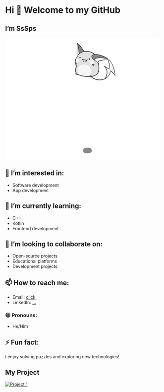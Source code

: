 # Hi 👋 Welcome to my GitHub 

## I’m SsSps

<img src="hello.gif" alt="Welcome Image" style="max-width: 100%; height: auto;">

## 👀 I’m interested in:
<ul>
    <li>Software development</li>
    <li>App development</li>
</ul>

## 🌱 I’m currently learning:
<ul>
    <li>C++</li>
    <li>Kotlin</li>
    <li>Frontend development</li>
</ul>

## 💞️ I’m looking to collaborate on:
<ul>
    <li>Open-source projects</li>
    <li>Educational platforms</li>
    <li>Development projects</li>
</ul>

## 📫 How to reach me:
<ul>
    <li>Email: <a href="mailto:surya01785@gmail.com">click</a></li>
    <li>LinkedIn: <a href="https://www.linkedin.com/in">...</a></li>
</ul>

### 😄 Pronouns:
- He/Him

## ⚡ Fun fact:
I enjoy solving puzzles and exploring new technologies!

## My Project
<a href="https://studyhubss.vercel.app/">
    <img src="https://img.shields.io/badge/Project%201-View%20It-blue" alt="Project 1" style="width: 200px; height: auto;">
</a>
